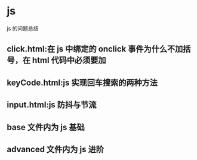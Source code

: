 # js

js 的问题总结

## click.html:在 js 中绑定的 onclick 事件为什么不加括号，在 html 代码中必须要加

## keyCode.html:js 实现回车搜索的两种方法

## input.html:js 防抖与节流

## base 文件内为 js 基础

## advanced 文件内为 js 进阶
